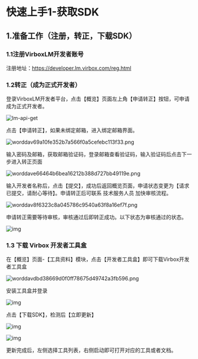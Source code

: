 # 快速上手1-获取SDK

## 1.准备工作（注册，转正，下载SDK）

### 1.1注册VirboxLM开发者账号

注册地址：https://developer.lm.virbox.com/reg.html

### 1.2转正（成为正式开发者）

登录VirboxLM开发者平台，点击【概览】页面左上角【申请转正】按钮，可申请成为正式开发者。

![lm-api-get](云锁快速上手1-获取SDK.assets/lm-api-get.png)

点击【申请转正】，如果未绑定邮箱，进入绑定邮箱界面。

![worddav69a10fe352b7a566f0a5cefebc113f33.png](云锁快速上手1-获取SDK.assets/worddav69a10fe352b7a566f0a5cefebc113f33.png)

输入密码及邮箱，获取邮箱验证码，登录邮箱查看验证码，输入验证码后点击下一步进入转正页面

![worddave66464b6bea16212b388d727bb49119e.png](云锁快速上手1-获取SDK.assets/worddave66464b6bea16212b388d727bb49119e.png)

输入开发者名称后，点击【提交】，成功后返回概览页面，申请状态变更为【请求已提交，请耐心等待】。申请转正后可联系 技术服务人员 加快审核流程。

![worddav8f6323c8a045786c9540a63f8a16ef7f.png](云锁快速上手1-获取SDK.assets/worddav8f6323c8a045786c9540a63f8a16ef7f.png)

申请转正需要等待审核，审核通过后即转正成功。以下状态为审核通过的状态。

![img](云锁快速上手1-获取SDK.assets/worddav869769ba972019bdfe93126e96e2a17e.png)

### 1.3 下载 Virbox 开发者工具盒

在【概览】页面-【工具资料】模块，点击【开发者工具盒】即可下载Virbox开发者工具盒

![worddavdbd38669d0f0ff78675d49742a3fb596.png](云锁快速上手1-获取SDK.assets/worddavdbd38669d0f0ff78675d49742a3fb596.png)

安装工具盒并登录

![img](云锁快速上手1-获取SDK.assets/worddavcea189716fc48f1d8ab8d29dce68abb0.png)

点击【下载SDK】，检测后【立即更新】

![img](云锁快速上手1-获取SDK.assets/worddav7e6aeb9681fd3819497f934626fec075.png)

![img](云锁快速上手1-获取SDK.assets/worddav0f9811a8863126d0c3333041090a8608.png)

更新完成后，左侧选择工具列表，右侧启动即可打开对应的工具或者文档。